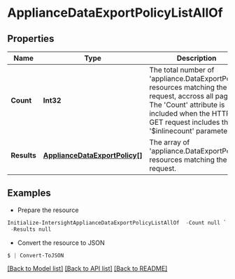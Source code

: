 # ApplianceDataExportPolicyListAllOf
## Properties

Name | Type | Description | Notes
------------ | ------------- | ------------- | -------------
**Count** | **Int32** | The total number of &#39;appliance.DataExportPolicy&#39; resources matching the request, accross all pages. The &#39;Count&#39; attribute is included when the HTTP GET request includes the &#39;$inlinecount&#39; parameter. | [optional] 
**Results** | [**ApplianceDataExportPolicy[]**](ApplianceDataExportPolicy.md) | The array of &#39;appliance.DataExportPolicy&#39; resources matching the request. | [optional] 

## Examples

- Prepare the resource
```powershell
Initialize-IntersightApplianceDataExportPolicyListAllOf  -Count null `
 -Results null
```

- Convert the resource to JSON
```powershell
$ | Convert-ToJSON
```

[[Back to Model list]](../README.md#documentation-for-models) [[Back to API list]](../README.md#documentation-for-api-endpoints) [[Back to README]](../README.md)

